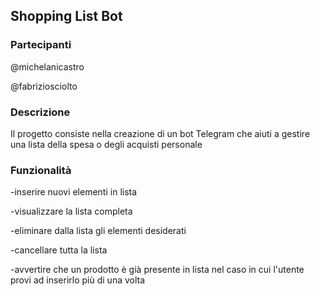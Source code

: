 ## Shopping List Bot

### Partecipanti
@michelanicastro

@fabriziosciolto

### Descrizione
Il progetto consiste nella creazione di un bot Telegram che aiuti a gestire una lista della spesa o degli acquisti personale

### Funzionalità
-inserire nuovi elementi in lista

-visualizzare la lista completa

-eliminare dalla lista gli elementi desiderati

-cancellare tutta la lista

-avvertire che un prodotto è già presente in lista nel caso in cui l'utente provi ad inserirlo più di una volta

